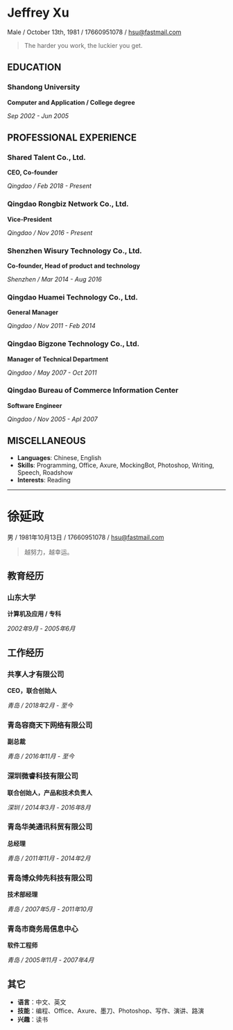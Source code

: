 # Jeffrey Xu
Male / October 13th, 1981 / 17660951078 / hsu@fastmail.com

> The harder you work, the luckier you get.

## EDUCATION

### Shandong University
**Computer and Application / College degree**

*Sep 2002 - Jun 2005*

## PROFESSIONAL EXPERIENCE

### Shared Talent Co., Ltd.
**CEO, Co-founder**

*Qingdao / Feb 2018 - Present*

### Qingdao Rongbiz Network Co., Ltd.
**Vice-President**

*Qingdao / Nov 2016 - Present*

### Shenzhen Wisury Technology Co., Ltd.
**Co-founder, Head of product and technology**

*Shenzhen / Mar 2014 - Aug 2016*

### Qingdao Huamei Technology Co., Ltd.
**General Manager**

*Qingdao / Nov 2011 - Feb 2014*

### Qingdao Bigzone Technology Co., Ltd.
**Manager of Technical Department**

*Qingdao / May 2007 - Oct 2011*

### Qingdao Bureau of Commerce Information Center
**Software Engineer**

*Qingdao / Nov 2005 - Apl 2007*

## MISCELLANEOUS
- **Languages**: Chinese, English
- **Skills**: Programming, Office, Axure, MockingBot, Photoshop, Writing, Speech, Roadshow
- **Interests**: Reading

---

# 徐延政
男 / 1981年10月13日 / 17660951078 / hsu@fastmail.com

> 越努力，越幸运。

## 教育经历

### 山东大学
**计算机及应用 / 专科**

*2002年9月 - 2005年6月*

## 工作经历

### 共享人才有限公司
**CEO，联合创始人**

*青岛 / 2018年2月 - 至今*

### 青岛容商天下网络有限公司
**副总裁**

*青岛 / 2016年11月 - 至今*

### 深圳微睿科技有限公司
**联合创始人，产品和技术负责人**

*深圳 / 2014年3月 - 2016年8月*

### 青岛华美通讯科贸有限公司
**总经理**

*青岛 / 2011年11月 - 2014年2月*

### 青岛博众帅先科技有限公司
**技术部经理**

*青岛 / 2007年5月 - 2011年10月*

### 青岛市商务局信息中心
**软件工程师**

*青岛 / 2005年11月 - 2007年4月*

## 其它
- **语言**：中文、英文
- **技能**：编程、Office、Axure、墨刀、Photoshop、写作、演讲、路演
- **兴趣**：读书
